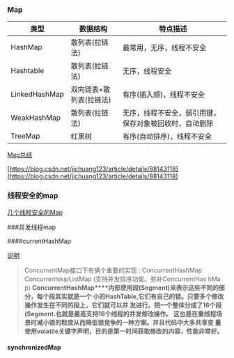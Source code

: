 ### Map

| 类型            | 数据结构          | 特点描述                        |
| ------------- | ------------- | --------------------------- |
| HashMap       | 散列表(拉链法)      | 最常用，无序，线程不安全                |
| Hashtable     | 散列表(拉链法)      | 无序，线程安全                     |
| LinkedHashMap | 双向链表+散列表(拉链法) | 有序(插入顺)，线程不安全               |
| WeakHashMap   | 散列表(拉链法)      | 无序，线程不安全，弱引用键，保存对象被回收时，自动删除 |
| TreeMap       | 红黑树           | 有序(自动排序)，线程不安全              |

[Map总结](https://blog.csdn.net/qq_41030039/article/details/90515349)

[https://blog.csdn.net/jichuang123/article/details/88143118](https://blog.csdn.net/jichuang123/article/details/88143118)

### 线程安全的map

[几个线程安全的Map](https://blog.csdn.net/weixin_42812598/article/details/90708472)

###并发线程map

####currentHashMap

[说明](https://www.cnblogs.com/shineipangtuo/p/12395489.html)

>ConcurrentMap接口下有俩个重要的实现 :
> ConcurrentHashMap
> ConcurrentskipListMap (支持并发排序功能。弥补ConcurrentHas hMa p)
> **ConcurrentHashMap****内部使用段(Segment)来表示这些不同的部分，每个段其实就是一个
> 小的HashTable,它们有自己的锁。只要多个修改操作发生在不同的段上，它们就可以并
> 发进行。把一个整体分成了16个段(Segment.也就是最高支持16个线程的并发修改操作。
> 这也是在重线程场景时减小锁的粒度从而降低锁竞争的一种方案。并且代码中大多共享变
> 量使用volatile关键字声明，目的是第一时间获取修改的内容，性能非常好。**

#### synchronizedMap

```

```





